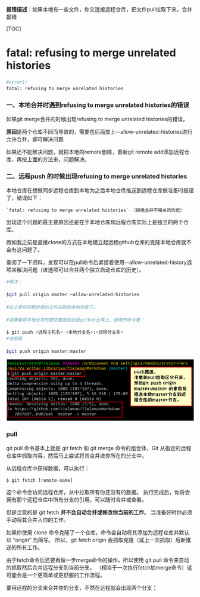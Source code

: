 **报错描述**：如果本地有一些文件，你又连接远程仓库，把文件pull拉取下来，合并报错

[TOC]

# fatal: refusing to merge unrelated histories

```bash
#error1:
fatal: refusing to merge unrelated histories
```

### 一、本地合并时遇到refusing to merge unrelated histories的错误

如果git merge合并的时候出现refusing to merge unrelated histories的错误，

**原因**是两个仓库不同而导致的，需要在后面加上--allow-unrelated-histories进行允许合并，即可解决问题

如果还不能解决问题，就把本地的remote删除，重新git remote add添加远程仓库，再按上面的方法来，问题解决。

### 二、远程push 的时候出现refusing to merge unrelated histories

本地仓库在想做同步远程仓库到本地为之后本地仓库推送到远程仓库做准备时报错了，错误如下：

```
`fatal: refusing to merge unrelated histories` （拒绝合并不相关的历史）
```

出现这个问题的最主要原因还是在于本地仓库和远程仓库实际上是独立的两个仓库。

假如我之前是直接clone的方式在本地建立起远程github仓库的克隆本地仓库就不会有这问题了。

查阅了一下资料，发现可以在pull命令后紧接着使用--allow-unrelated-history选项来解决问题（该选项可以合并两个独立启动仓库的历史）。

```bash
#解决：

$git pull origin master –allow-unrelated-histories

#以上是将远程仓库的文件拉取到本地仓库了。 

#紧接着将本地仓库的提交推送到远程github仓库上，使用的命令是：

$ git push <远程主机名> <本地分支名>:<远程分支名>
#也就是

$git push origin master:master
```

![GitPushRemote](./git问题.assets/GitPushRemote.jpg)

### pull

git pull 命令基本上就是 git fetch 和 git merge 命令的组合体，Git 从指定的远程仓库中抓取内容，然后马上尝试将其合并进你所在的分支中。

从远程仓库中获得数据，可以执行：

```crystal
$ git fetch [remote-name]
```

这个命令会访问远程仓库，从中拉取所有你还没有的数据。 执行完成后，你将会拥有那个远程仓库中所有分支的引用，可以随时合并或查看。

但是注意的是 git fetch **并不会自动合并或修改你当前的工作**。 当准备好时你必须手动将其合并入你的工作。

如果你使用 clone 命令克隆了一个仓库，命令会自动将其添加为远程仓库并默认以 “origin” 为简写。 所以，git fetch origin 会抓取克隆（或上一次抓取）后新推送的所有工作。

由于fetch命令后还要再做一步merge命令的操作，所以使用 git pull 命令来自动的抓取然后合并远程分支到当前分支。 （相当于一次执行fetch加merge命令）这可能会是一个更简单或更舒服的工作流程。

要用远程的分支来合并你的分支，不然在远程就会出现两个分支；